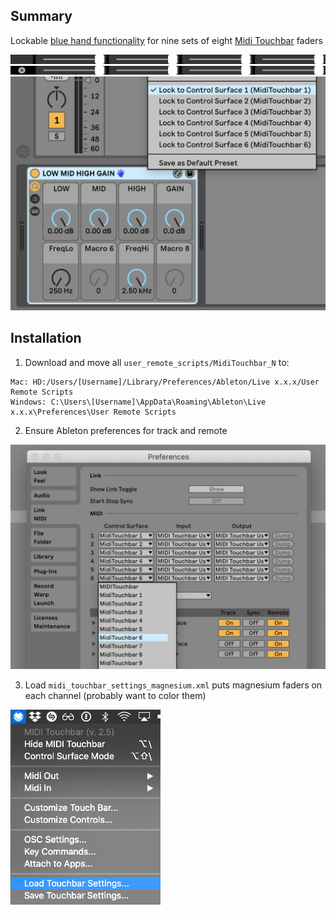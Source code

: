 Summary
--

Lockable [blue hand functionality](https://help.ableton.com/hc/en-us/articles/206240184-Creating-your-own-Control-Surface-script) for nine sets of eight [Midi Touchbar](https://urbanlienert.com/miditouchbar/) faders

<img src='./images/midi_touchbar_faders_default.png' />
<img src='./images/midi_touchbar_faders_toggle.png' />
<img width='640' src='./images/ableton_device_lock.png' />

Installation
--

1. Download and move all `user_remote_scripts/MidiTouchbar_N` to:
```
Mac: HD:/Users/[Username]/Library/Preferences/Ableton/Live x.x.x/User Remote Scripts
Windows: C:\Users\[Username]\AppData\Roaming\Ableton\Live x.x.x\Preferences\User Remote Scripts
```

2. Ensure Ableton preferences for track and remote

<img width='640' src='./images/ableton_preferences.png' />

3. Load `midi_touchbar_settings_magnesium.xml` puts magnesium faders on each channel (probably want to color them)

<img width='240' src='./images/midi_touchbar_load_settings.png' />
